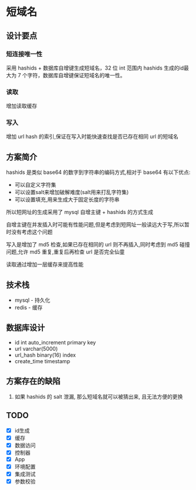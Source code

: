 # 短域名

## 设计要点

### 短连接唯一性
采用 hashids + 数据库自增键生成短域名，32 位 int 范围内 hashids 生成的id最大为 7 个字符，数据库自增键保证短域名的唯一性。
### 读取
增加读取缓存
### 写入
增加 url hash 的索引,保证在写入时能快速查找是否已存在相同 url 的短域名

## 方案简介
hashids 是类似 base64 的数字到字符串的编码方式,相对于 base64 有以下优点:
- 可以自定义字符集
- 可以设置salt来增加破解难度(salt用来打乱字符集)
- 可以设置填充,用来生成大于固定长度的字符串

所以短网址的生成采用了 mysql 自增主键 + hashids 的方式生成

自增主键在并发插入时可能有性能问题,但是考虑到短网址一般读远大于写,所以暂时没有考虑这个问题

写入是增加了 md5 检查,如果已存在相同的 url 则不再插入,同时考虑到 md5 碰撞问题,允许 md5 重复,重复后再检查 url 是否完全仙童

读取通过增加一层缓存来提高性能

## 技术栈
 - mysql - 持久化
 - redis - 缓存

## 数据库设计
 - id int auto_increment primary key
 - url varchar(5000)
 - url_hash binary(16) index
 - create_time timestamp

## 方案存在的缺陷
1. 如果 hashids 的 salt 泄漏, 那么短域名就可以被猜出来, 且无法方便的更换


## TODO
 - [x] id生成
 - [x] 缓存
 - [x] 数据访问
 - [x] 控制器
 - [x] App
 - [x] 环境配置
 - [x] 集成测试
 - [x] 参数校验
